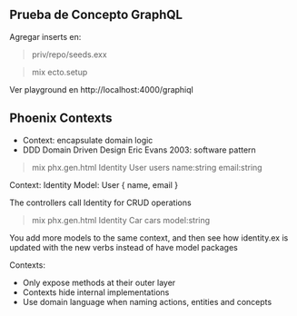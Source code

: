 ## Prueba de Concepto GraphQL

Agregar inserts en:

> priv/repo/seeds.exx

> mix ecto.setup

Ver playground en http://localhost:4000/graphiql

## Phoenix Contexts

- Context: encapsulate domain logic
- DDD Domain Driven Design Eric Evans 2003: software pattern

> mix phx.gen.html Identity User users name:string email:string

Context: Identity
Model: User { name, email }

The controllers call Identity for CRUD operations

>  mix phx.gen.html Identity Car cars model:string

You add more models to the same context, and then see how identity.ex is updated with the new verbs instead of have model packages

Contexts:

- Only expose methods at their outer layer
- Contexts hide internal implementations
- Use domain language when naming actions, entities and concepts

